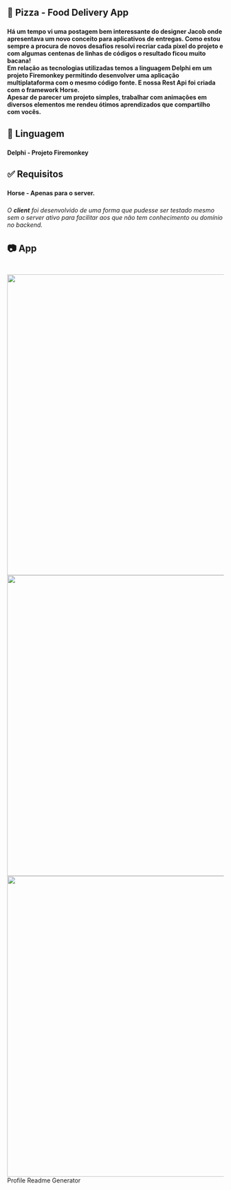 <h2 align="left">🍕 Pizza - Food Delivery App</h2>

###

<h4 align="left">Há um tempo vi uma postagem bem interessante do designer Jacob onde apresentava um novo conceito para aplicativos de entregas. Como estou sempre a procura de novos desafios resolvi recriar cada pixel do projeto e com algumas centenas de linhas de códigos o resultado ficou muito bacana!<br>Em relação as tecnologias utilizadas temos a linguagem Delphi em um projeto Firemonkey permitindo desenvolver uma aplicação multiplataforma com o mesmo código fonte. E nossa Rest Api foi criada com o framework Horse.<br>Apesar de parecer um projeto simples, trabalhar com animações em diversos elementos me rendeu ótimos aprendizados que compartilho com vocês.</h4>

###

<h2 align="left">🧩 Linguagem</h2>

###

<h4 align="left">Delphi - Projeto Firemonkey</h4>

###

<h2 align="left">✅ Requisitos</h2>

###

<h4 align="left">Horse - Apenas para o server.</h4>

###

<h6 align="left">O <b>client</b> foi desenvolvido de uma forma que pudesse ser testado mesmo sem o server ativo para facilitar aos que não tem conhecimento ou domínio no backend.</h6>

###

<h2 align="left">📷 App</h2>

###

<br clear="both">

<img align="left" height="700" src="https://media2.giphy.com/media/LgwK2o7vXfq6eZHoiq/giphy.gif"  />

###

<br clear="both">

<img align="left" height="700" src="https://i.imgur.com/l7sv1qh.jpg"  />

###

<img align="left" height="700" src="https://i.imgur.com/unorYdg.jpg"  />

###
Profile Readme Generator
